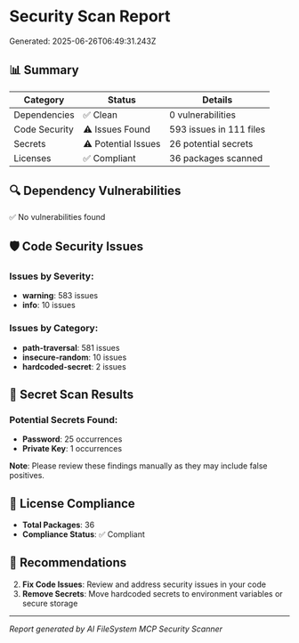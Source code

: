 # Security Scan Report

Generated: 2025-06-26T06:49:31.243Z

## 📊 Summary

| Category | Status | Details |
|----------|--------|---------|
| Dependencies | ✅ Clean | 0 vulnerabilities |
| Code Security | ⚠️ Issues Found | 593 issues in 111 files |
| Secrets | ⚠️ Potential Issues | 26 potential secrets |
| Licenses | ✅ Compliant | 36 packages scanned |

## 🔍 Dependency Vulnerabilities

✅ No vulnerabilities found

## 🛡️ Code Security Issues


### Issues by Severity:
- **warning**: 583 issues
- **info**: 10 issues

### Issues by Category:
- **path-traversal**: 581 issues
- **insecure-random**: 10 issues
- **hardcoded-secret**: 2 issues


## 🔐 Secret Scan Results


### Potential Secrets Found:
- **Password**: 25 occurrences
- **Private Key**: 1 occurrences

**Note**: Please review these findings manually as they may include false positives.


## 📜 License Compliance

- **Total Packages**: 36
- **Compliance Status**: ✅ Compliant



## 🎯 Recommendations

2. **Fix Code Issues**: Review and address security issues in your code
3. **Remove Secrets**: Move hardcoded secrets to environment variables or secure storage

---
*Report generated by AI FileSystem MCP Security Scanner*